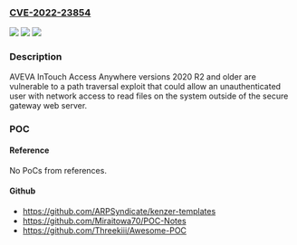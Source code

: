 ### [CVE-2022-23854](https://cve.mitre.org/cgi-bin/cvename.cgi?name=CVE-2022-23854)
![](https://img.shields.io/static/v1?label=Product&message=InTouch%20Access%20Anywhere&color=blue)
![](https://img.shields.io/static/v1?label=Version&message=%3D%200%20&color=brighgreen)
![](https://img.shields.io/static/v1?label=Vulnerability&message=CWE-23%20Relative%20Path%20Traversal&color=brighgreen)

### Description

AVEVA InTouch Access Anywhere versions 2020 R2 and older are vulnerable to a path traversal exploit that could allow an unauthenticated user with network access to read files on the system outside of the secure gateway web server.

### POC

#### Reference
No PoCs from references.

#### Github
- https://github.com/ARPSyndicate/kenzer-templates
- https://github.com/Miraitowa70/POC-Notes
- https://github.com/Threekiii/Awesome-POC

